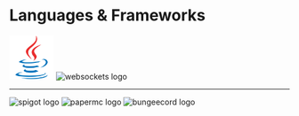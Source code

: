 # Languages &  Frameworks

<div align="left">
  <img src="https://raw.githubusercontent.com/devicons/devicon/6910f0503efdd315c8f9b858234310c06e04d9c0/icons/java/java-original.svg" height="80" alt="java logo"/>
  <img src="https://static-00.iconduck.com/assets.00/websocket-icon-512x384-sm7dfowk.png" height="80" alt="websockets logo"  />
  <hr>
      <img src="https://content.instructables.com/FMM/UMKZ/KH4UCLXC/FMMUMKZKH4UCLXC.png?auto=webp&frame=1&md=a531bf4514a6943ac548eca4ccadfb2f" height="80" alt="spigot logo"  />
        <img src="https://static.nitrado.net/cdn/guides/de/images/thumb/c/cc/Papermc_logomark_500.png/300px-Papermc_logomark_500.png" height="80" alt="papermc logo"  />
                  <img src="https://banmanagement.com/images/bungeecord-logo.png" height="80" alt="bungeecord logo"  />
</div>

